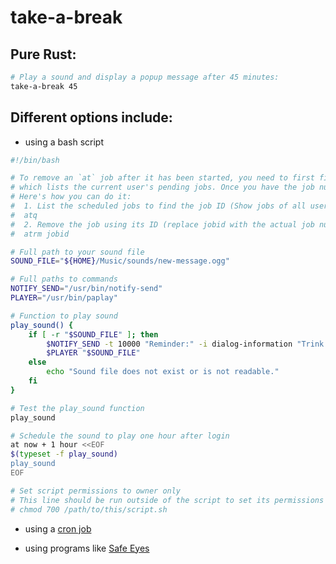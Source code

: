 # take-a-break


## Pure Rust:
```bash
# Play a sound and display a popup message after 45 minutes:
take-a-break 45
```

## Different options include:

- using a bash script

```sh
#!/bin/bash

# To remove an `at` job after it has been started, you need to first find the job's identification number using the `atq` command,
# which lists the current user's pending jobs. Once you have the job number, you can delete it using the atrm command.
# Here's how you can do it:
#  1. List the scheduled jobs to find the job ID (Show jobs of all users by using `sudo`):
#  atq
#  2. Remove the job using its ID (replace jobid with the actual job number):
#  atrm jobid

# Full path to your sound file
SOUND_FILE="${HOME}/Music/sounds/new-message.ogg"

# Full paths to commands
NOTIFY_SEND="/usr/bin/notify-send"
PLAYER="/usr/bin/paplay"

# Function to play sound
play_sound() {
    if [ -r "$SOUND_FILE" ]; then
        $NOTIFY_SEND -t 10000 "Reminder:" -i dialog-information "Trink was, beweg dich, geh raus"
        $PLAYER "$SOUND_FILE"
    else
        echo "Sound file does not exist or is not readable."
    fi
}

# Test the play_sound function
play_sound

# Schedule the sound to play one hour after login
at now + 1 hour <<EOF
$(typeset -f play_sound)
play_sound
EOF

# Set script permissions to owner only
# This line should be run outside of the script to set its permissions
# chmod 700 /path/to/this/script.sh
```

- using a [cron job](https://github.com/Tornado3P9/Linux-Console-Tools/blob/master/admin%20tools/Cron.md)

- using programs like [Safe Eyes](https://slgobinath.github.io/SafeEyes/)
